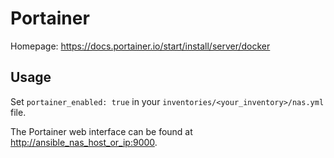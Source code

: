 # Portainer

Homepage: <https://docs.portainer.io/start/install/server/docker>

## Usage

Set `portainer_enabled: true` in your `inventories/<your_inventory>/nas.yml` file.

The Portainer web interface can be found at <http://ansible_nas_host_or_ip:9000>.
